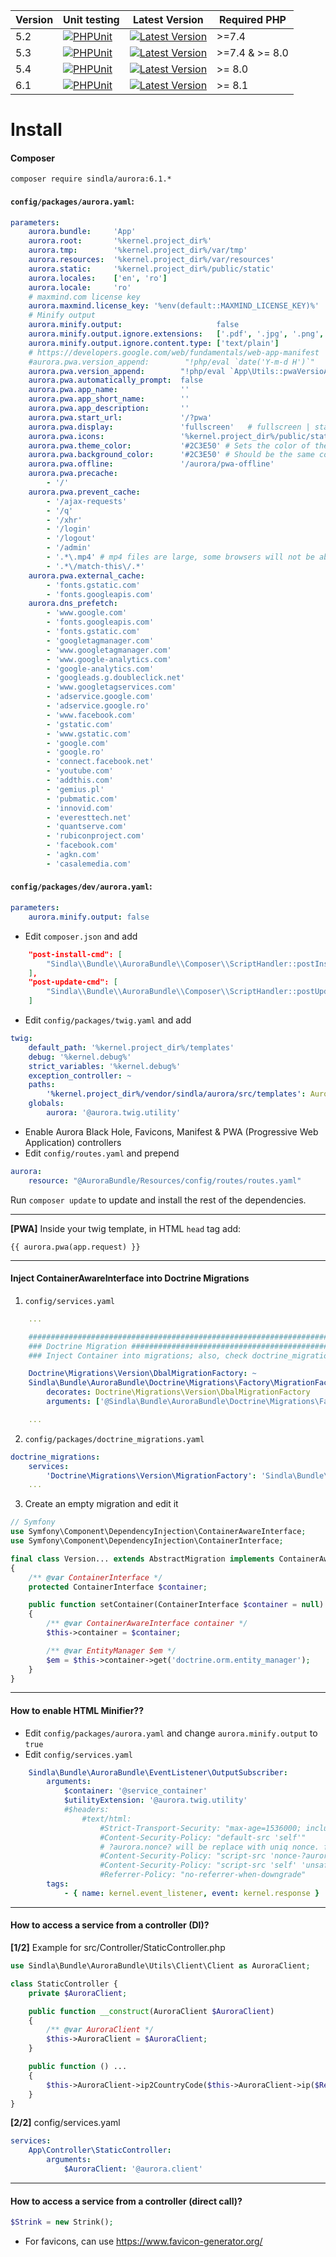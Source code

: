 | Version | Unit testing                                                                                                                                             | Latest Version                                                                                                            | Required PHP  |
|---------|----------------------------------------------------------------------------------------------------------------------------------------------------------|---------------------------------------------------------------------------------------------------------------------------|---------------|
| 5.2     | [![PHPUnit](https://github.com/SindlaXYZ/Aurora/workflows/PHPUnit/badge.svg?branch=5.2)](https://github.com/SindlaXYZ/Aurora/actions?query=branch%3A5.2) | [![Latest Version](https://img.shields.io/badge/tag-v5.2.51-blue)](https://github.com/SindlaXYZ/Aurora/tree/5.2)          | >=7.4         |
| 5.3     | [![PHPUnit](https://github.com/SindlaXYZ/Aurora/workflows/PHPUnit/badge.svg?branch=5.3)](https://github.com/SindlaXYZ/Aurora/actions?query=branch%3A5.3) | [![Latest Version](https://img.shields.io/github/tag/SindlaXYZ/Aurora.svg)](https://github.com/SindlaXYZ/Aurora/releases) | >=7.4 & >= 8.0 |
| 5.4     | [![PHPUnit](https://github.com/SindlaXYZ/Aurora/workflows/PHPUnit/badge.svg?branch=5.4)](https://github.com/SindlaXYZ/Aurora/actions?query=branch%3A5.4) | [![Latest Version](https://img.shields.io/badge/tag-v5.4%20dev-grey)](https://github.com/SindlaXYZ/Aurora/tree/5.4)       | >= 8.0        |
| 6.1     | [![PHPUnit](https://github.com/SindlaXYZ/Aurora/workflows/PHPUnit/badge.svg?branch=6.1)](https://github.com/SindlaXYZ/Aurora/actions?query=branch%3A6.1) | [![Latest Version](https://img.shields.io/badge/tag-v6.1-blue)](https://github.com/SindlaXYZ/Aurora/tree/6.1)             | >= 8.1        |

# Install

#### Composer
`composer require sindla/aurora:6.1.*`


#### `config/packages/aurora.yaml`:

```yaml
parameters:
    aurora.bundle:     'App'
    aurora.root:       '%kernel.project_dir%'
    aurora.tmp:        '%kernel.project_dir%/var/tmp'
    aurora.resources:  '%kernel.project_dir%/var/resources'
    aurora.static:     '%kernel.project_dir%/public/static'
    aurora.locales:    ['en', 'ro']
    aurora.locale:     'ro'
    # maxmind.com license key
    aurora.maxmind.license_key: '%env(default::MAXMIND_LICENSE_KEY)%'
    # Minify output
    aurora.minify.output:                     false
    aurora.minify.output.ignore.extensions:   ['.pdf', '.jpg', '.png', '.gif', '.doc']
    aurora.minify.output.ignore.content.type: ['text/plain']
    # https://developers.google.com/web/fundamentals/web-app-manifest
    #aurora.pwa.version_append:        "!php/eval `date('Y-m-d H')`"
    aurora.pwa.version_append:        "!php/eval `App\Utils::pwaVersioAppend()`"
    aurora.pwa.automatically_prompt:  false
    aurora.pwa.app_name:              ''
    aurora.pwa.app_short_name:        ''
    aurora.pwa.app_description:       ''
    aurora.pwa.start_url:             '/?pwa'
    aurora.pwa.display:               'fullscreen'   # fullscreen | standalone | minimal-ui
    aurora.pwa.icons:                 '%kernel.project_dir%/public/static/img/favicon'
    aurora.pwa.theme_color:           '#2C3E50' # Sets the color of the tool bar, and may be reflected in the app's preview in task switchers
    aurora.pwa.background_color:      '#2C3E50' # Should be the same color as the load page, to provide a smooth transition from the splash screen to your app
    aurora.pwa.offline:               '/aurora/pwa-offline'
    aurora.pwa.precache:
        - '/'
    aurora.pwa.prevent_cache:
        - '/ajax-requests'
        - '/q'
        - '/xhr'
        - '/login'
        - '/logout'
        - '/admin'
        - '.*\.mp4' # mp4 files are large, some browsers will not be able to fully cache it, meaning the video will not be displayed
        - '.*\/match-this\/.*'
    aurora.pwa.external_cache:
        - 'fonts.gstatic.com'
        - 'fonts.googleapis.com'
    aurora.dns_prefetch:
        - 'www.google.com'
        - 'fonts.googleapis.com'
        - 'fonts.gstatic.com'
        - 'googletagmanager.com'
        - 'www.googletagmanager.com'
        - 'www.google-analytics.com'
        - 'google-analytics.com'
        - 'googleads.g.doubleclick.net'
        - 'www.googletagservices.com'
        - 'adservice.google.com'
        - 'adservice.google.ro'
        - 'www.facebook.com'
        - 'gstatic.com'
        - 'www.gstatic.com'
        - 'google.com'
        - 'google.ro'
        - 'connect.facebook.net'
        - 'youtube.com'
        - 'addthis.com'
        - 'gemius.pl'
        - 'pubmatic.com'
        - 'innovid.com'
        - 'everesttech.net'
        - 'quantserve.com'
        - 'rubiconproject.com'
        - 'facebook.com'
        - 'agkn.com'
        - 'casalemedia.com'
```

#### `config/packages/dev/aurora.yaml`:

```yaml
parameters:
    aurora.minify.output: false
```


* Edit `composer.json` and add
```json
    "post-install-cmd": [
        "Sindla\\Bundle\\AuroraBundle\\Composer\\ScriptHandler::postInstall"
    ],
    "post-update-cmd": [
        "Sindla\\Bundle\\AuroraBundle\\Composer\\ScriptHandler::postUpdate"
    ]
```

* Edit `config/packages/twig.yaml` and add
```yaml
twig:
    default_path: '%kernel.project_dir%/templates'
    debug: '%kernel.debug%'
    strict_variables: '%kernel.debug%'
    exception_controller: ~
    paths:
        '%kernel.project_dir%/vendor/sindla/aurora/src/templates': Aurora
    globals:
        aurora: '@aurora.twig.utility'
```

* Enable Aurora Black Hole, Favicons, Manifest & PWA (Progressive Web Application) controllers
* Edit `config/routes.yaml` and prepend
```yaml
aurora:
    resource: "@AuroraBundle/Resources/config/routes/routes.yaml"
```

Run `composer update` to update and install the rest of the dependencies.

---

**[PWA]** Inside your twig template, in HTML `head` tag add:
```twig
{{ aurora.pwa(app.request) }}
```

---

#### Inject ContainerAwareInterface into Doctrine Migrations

1. `config/services.yaml`
```yaml
    ...

    ###################################################################################################################
    ### Doctrine Migration ############################################################################################
    ### Inject Container into migrations; also, check doctrine_migrations.yaml > Doctrine\Migrations\Version\MigrationFactory

    Doctrine\Migrations\Version\DbalMigrationFactory: ~
    Sindla\Bundle\AuroraBundle\Doctrine\Migrations\Factory\MigrationFactoryDecorator:
        decorates: Doctrine\Migrations\Version\DbalMigrationFactory
        arguments: ['@Sindla\Bundle\AuroraBundle\Doctrine\Migrations\Factory\MigrationFactoryDecorator.inner', '@service_container']

    ...
```

2. `config/packages/doctrine_migrations.yaml`
```yaml
doctrine_migrations:
    services:
        'Doctrine\Migrations\Version\MigrationFactory': 'Sindla\Bundle\AuroraBundle\Doctrine\Migrations\Factory\MigrationFactoryDecorator'
    ...
```

3. Create an empty migration and edit it
```php
// Symfony
use Symfony\Component\DependencyInjection\ContainerAwareInterface;
use Symfony\Component\DependencyInjection\ContainerInterface;

final class Version... extends AbstractMigration implements ContainerAwareInterface
{
    /** @var ContainerInterface */
    protected ContainerInterface $container;

    public function setContainer(ContainerInterface $container = null)
    {
        /** @var ContainerAwareInterface container */
        $this->container = $container;

        /** @var EntityManager $em */
        $em = $this->container->get('doctrine.orm.entity_manager');
    }
}
```

---

#### How to enable HTML Minifier??

* Edit `config/packages/aurora.yaml` and change `aurora.minify.output` to `true`
* Edit `config/services.yaml`
```yaml
    Sindla\Bundle\AuroraBundle\EventListener\OutputSubscriber:
        arguments:
            $container: '@service_container'
            $utilityExtension: '@aurora.twig.utility'
            #$headers:
                #text/html:
                    #Strict-Transport-Security: "max-age=1536000; includeSubDomains"
                    #Content-Security-Policy: "default-src 'self'"
                    # ?aurora.nonce? will be replace with uniq nonce. for twig, use {{ aurora.nonce() }}
                    #Content-Security-Policy: "script-src 'nonce-?aurora.nonce?' 'unsafe-inline' 'unsafe-eval' 'strict-dynamic' https: http:; object-src 'none'"
                    #Content-Security-Policy: "script-src 'self' 'unsafe-inline' 'unsafe-eval' https: http:; object-src 'none'"
                    #Referrer-Policy: "no-referrer-when-downgrade"
        tags:
            - { name: kernel.event_listener, event: kernel.response }
```

---

#### How to access a service from a controller (DI)?

**[1/2]** Example for src/Controller/StaticController.php

```php
use Sindla\Bundle\AuroraBundle\Utils\Client\Client as AuroraClient;

class StaticController {
    private $AuroraClient;

    public function __construct(AuroraClient $AuroraClient)
    {
        /** @var AuroraClient */
        $this->AuroraClient = $AuroraClient;
    }

    public function () ...
    {
        $this->AuroraClient->ip2CountryCode($this->AuroraClient->ip($Request));
    }
}
```

**[2/2]** config/services.yaml

```yaml
services:
    App\Controller\StaticController:
        arguments:
            $AuroraClient: '@aurora.client'
```

---

#### How to access a service from a controller (direct call)?

```php
$Strink = new Strink();
```

* For favicons, can use https://www.favicon-generator.org/
